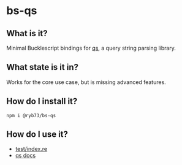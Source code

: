 # bs-qs

## What is it?
Minimal Bucklescript bindings for [qs](https://www.npmjs.com/package/qs), a query string parsing library.

## What state is it in?
Works for the core use case, but is missing advanced features.

## How do I install it?
```
npm i @ryb73/bs-qs
```

## How do I use it?
* [test/index.re](test/index.re)
* [qs docs](https://www.npmjs.com/package/qs)
